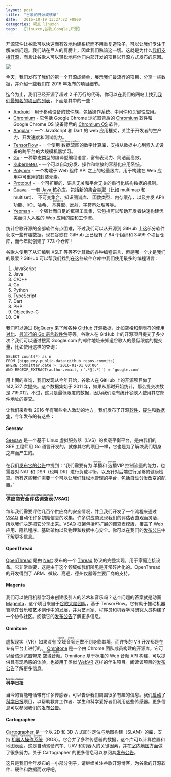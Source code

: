 ```yaml
---
layout: post
title:	"谷歌的开源成绩单"
date:	2016-10-19 13:27:22 +0800 
categories:	观点 linuxcn 
tags:	[linuxcn,谷歌,Google,开源]
---
```



开源软件让谷歌可以快速而有效地构建系统而不用重复造轮子，可以让我们专注于解决新问题。我们站在巨人的肩膀上，因此我们熟谙这一切。这就是为什么[我们支持开源](https://developers.google.com/open-source/)，而且让谷歌人可以轻松地将他们内部开发的项目以开源方式发布的原因。


![](/Asserts/Images//attachment/album/201610/19/132715wl44vfite6ipwc6b.jpg)


今天，我们发布了我们的第一个开源成绩单，展示我们最流行的项目、分享一些数据，并介绍一些我们在 2016 年发布的项目细节。


迄今为止，我们已经开源了超过 2 千万行的代码，你可以在我们的网站上找到[我们最知名的项目的列表](https://developers.google.com/open-source/projects)，下面是其中的一些：


* [Android](https://source.android.com/index.html) - 用于移动设备的软件族，包括操作系统、中间件和关键性应用。
* [Chromium](https://www.chromium.org/) - 它包括 Google Chrome 浏览器背后的 [Chromium](http://www.chromium.org/Home) 软件和 Google Chrome OS 设备背后的 [Chromium OS](http://www.chromium.org/chromium-os) 软件。
* [Angular](https://angular.io/) - 一个 JavaScript 和 Dart 的 web 应用框架，关注于开发者的生产力、开发速度和测试能力。
* [TensorFlow](https://www.tensorflow.org/) - 一个使用<ruby> 数据流图 <rp>  （ </rp> <rt>  data flow graphics </rt> <rp>  ） </rp></ruby>的数字计算库，支持从数据中心到嵌入式设备的跨平台的大规模机器学习。
* [Go](http://golang.org/) - 一种静态类型的编译型编程语言，富有表现力、简洁而高效。
* [Kubernetes](http://kubernetes.io/) - 一个可以自动分发、操作和缩放的容器化应用系统。
* [Polymer](https://www.polymer-project.org/) - 一个构建于 Web 组件 API 之上的轻量级库，用于构建在 Web 应用中可重用的封装元素。
* [Protobuf](https://developers.google.com/protocol-buffers/) - 一个可扩展的、语言无关和平台无关的串行化结构数据的机制。
* [Guava](https://github.com/google/guava) - 一套 Java 核心库，包括新的集合类型（比如 multimap 和 multiset）、<ruby> 不可变集合 <rp>  （ </rp> <rt>  immutable collections </rt> <rp>  ） </rp></ruby>、知识图谱库、<ruby> 函数类型 <rp>  （ </rp> <rt>  functional types </rt> <rp>  ） </rp></ruby>、内存缓存，以及并发 API/功能、I/O、哈希、<ruby> 基类型 <rp>  （ </rp> <rt>  primitives </rt> <rp>  ） </rp></ruby>、反射、字符串处理等等。
* [Yeoman](http://yeoman.io/) - 一个强壮而自足的框架工具集，它包括可以帮助开发者快速构建优美而引人入胜的 Web 应用的库和工作流。


统计谷歌开源的全部软件有点困难，不过我们可以从开源到 GitHub 上这部分软件获取一些有趣数据。现在谷歌在 GitHub 上已经有了 84 个组织和 3499 个项目仓库，而今年就创建了 773 个仓库！


谷歌人使用了从汇编到 XSLT 等等不计其数的各种编程语言，但是哪一个才是我们的最爱？GitHub 可以帮我们找到在这些软件仓库中我们使用最多的编程语言：


1. JavaScript
2. Java
3. C/C++
4. Go
5. Python
6. TypeScript
7. Dart
8. PHP
9. Objective-C
10. C#


我们可以通过 BigQuery 来了解各种 [GitHub 开源数据](https://opensource.googleblog.com/2016/06/github-on-bigquery-analyze-all-code.html)，比如[空格和制表符的使用对比](https://medium.com/@hoffa/400-000-github-repositories-1-billion-files-14-terabytes-of-code-spaces-or-tabs-7cfe0b5dd7fd)、[最流行的 Go 语言软件包](https://medium.com/google-cloud/analyzing-go-code-with-bigquery-485c70c3b451)等等。谷歌人在 GitHub 上的开源项目提交了多少次？我们可以通过搜索 Google.com 的邮件地址来知道谷歌人的最低限度的提交量，比如使用这样的查询：



```
SELECT count(*) as n
FROM [bigquery-public-data:github_repos.commits]
WHERE committer.date > '2016-01-01 00:00'
AND REGEXP_EXTRACT(author.email, r'.*@(.*)') = 'google.com'

```

用上面的查询，我们发现从今年开始，谷歌人在 GitHub 上的开源项目做了 142,527 次提交。这个数据集始于 2011 年，如果从那时开始统计，那么提交次数是 719,012。不过，这只是最低限度的数据，因为我们没有统计谷歌人使用其它邮件地址的提交。


让我们来看看 2016 年有哪些令人激动的地方。我们发布了开源[软件](https://opensource.googleblog.com/2016/04/cctz-v20-now-with-more-civil-time.html)、[硬件](https://opensource.googleblog.com/2016/07/announcing-open-source-adc-board-for.html)和[数据集](https://opensource.googleblog.com/2016/10/introducing-open-images-dataset.html)，今年发布的有这些：


#### Seesaw


[Seesaw](https://github.com/google/seesaw) 是一个基于 Linux 虚拟服务器（LVS）的负载平衡平台，是由我们的 SRE 工程师用 Go 语言开发的。就像其它的项目一样，它也是为了解决我们切身之痒而产生的。


在我们[发布它的公告](https://opensource.googleblog.com/2016/01/seesaw-scalable-and-robust-load.html)中提到：“我们需要有为<ruby> 单播 <rp>  （ </rp> <rt>  unicast </rt> <rp>  ） </rp></ruby>和<ruby> 选播 <rp>  （ </rp> <rt>  anycast </rt> <rp>  ） </rp></ruby> VIP 控制流量的能力，也需要对 NAT 和 DSR（也叫 DR）进行负载平衡，以及针对后端进行足够的健康检查。所有这些我们需要一个可以让我们轻松地管理的平台，包括自动分发改变的配置。”


#### <ruby> 供应商安全评估调查表 <rp>  （ </rp> <rt>  Vendor Security Assessment Questionnaire </rt> <rp>  ） </rp></ruby> (VSAQ)


每年我们需要评估几百个供应商的安全情况，并且我们开发了一个流程来通过 [VSAQ](https://github.com/google/vsaq) 自动化许多初始信息的收集。许多供应商发现我们的评估表直观而灵活，所以我们决定把它分享出来。VSAQ 框架包括可扩展的调查表模版，覆盖了 Web 应用、隐私程序、基础架构以及物理和数据中心安全。你可以在我们的[发布公告](https://opensource.googleblog.com/2016/03/scalable-vendor-security-reviews.html)中了解更多信息。


#### OpenThread


[OpenThread](http://github.com/openthread/openthread) 是由 [Nest](https://nest.com/) 发布的一个 [Thread](http://threadgroup.org/) 协议的完整实现，用于家庭连接设备。它非常重要，这是由于这个领域如我们所见是非常碎片化的。OpenThread 的开发得到了 ARM、微软、高通、德州仪器等主要厂商的支持。


#### Magenta


我们可以使用机器学习来创建吸引人的艺术和音乐吗？这个问题的答案就是动画 [Magenta](http://github.com/tensorflow/magenta)，这个项目来自于[谷歌大脑团队](https://research.google.com/teams/brain/)，基于 TensorFlow。它有助于推动机器智能在音乐和艺术创作中的发展，并为艺术家、程序员和机器学习研究人员构建了一个协作社区。阅读它的[发布公告](https://magenta.tensorflow.org/welcome-to-magenta)了解更多信息。


#### Omnitone


虚拟现实（VR）如果没有<ruby> 空域音频 <rp>  （ </rp> <rt>  spatial audio </rt> <rp>  ） </rp></ruby>还做不到身临其境，而许多的 VR 开发都是在专有平台上进行的。 [Omnitone](https://github.com/GoogleChrome/omnitone) 是一个由 Chrome 团队成员构建的开源库，它可以给该浏览器带来<ruby> 空域音频 <rp>  （ </rp> <rt>  spatial audio </rt> <rp>  ） </rp></ruby>。Omnitone 基于标准的 Web 音频 API 构建，可以提供具有现场感的体验，也被用于类似 [WebVR](https://webvr.info/) 这样的伴生项目。阅读该项目的[发布公告](http://google-opensource.blogspot.com/2016/07/omnitone-spatial-audio-on-web.html)了解更多信息。


#### <ruby> 科学日报 <rp>  （ </rp> <rt>  Science Journal </rt> <rp>  ） </rp></ruby>


当今的智能电话带有许多传感器，可以告诉我们周围很多有趣的信息。我们[启动](http://googleforeducation.blogspot.com/2016/05/inspiring-future-makers-and-scientists.html)了[科学](https://github.com/google/science-journal)[日报](https://github.com/google/science-journal-arduino)项目，以帮助教育工作者、学生和科学爱好者们利用这些传感器。更多信息可以参阅我们的[发布公告](http://google-opensource.blogspot.com/2016/08/opening-up-science-journal.html)。


#### Cartographer


[Cartographer](https://github.com/googlecartographer) 是一个以 2D 和 3D 方式即时定位与地图构建（SLAM）的库，支持<ruby> <a href="http://www.ros.org/about-ros/">  机器人操作系统 </a> <rp>  （ </rp> <rt>  Robot Operating System </rt> <rp>  ） </rp></ruby>（ROS）。它合并了多种传感器的数据，这个库可以计算位置和地图表面。这是自动驾驶汽车、UAV 和机器人的关键因素，并在[室内地图](https://www.zeitgeistminds.com/talk/5604289821016064/amit-sood-the-peoples-museum-amit-sood)方面做了很多努力。关于 Cartographer 的更多信息可以参阅其[发布公告](http://opensource.googleblog.com/2016/10/introducing-cartographer.html)。


这只是我们今年发布的一小部分例子，请继续关注谷歌开源博客，为谷歌的开源软件、硬件和数据而欢呼吧。
